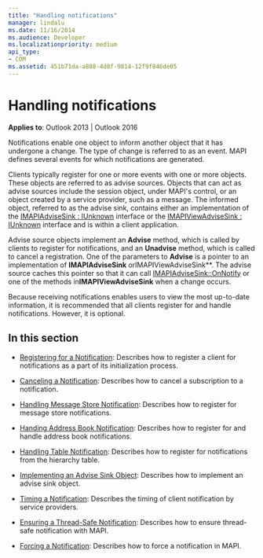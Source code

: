 ```yaml
---
title: "Handling notifications"
manager: lindalu
ms.date: 11/16/2014
ms.audience: Developer
ms.localizationpriority: medium
api_type:
- COM
ms.assetid: 451b71da-a888-4d8f-9814-12f9f846de05
---
```


# Handling notifications

**Applies to**: Outlook 2013 | Outlook 2016
  
Notifications enable one object to inform another object that it has undergone a change. The type of change is referred to as an event. MAPI defines several events for which notifications are generated.
  
Clients typically register for one or more events with one or more objects. These objects are referred to as advise sources. Objects that can act as advise sources include the session object, under MAPI's control, or an object created by a service provider, such as a message. The informed object, referred to as the advise sink, contains either an implementation of the [IMAPIAdviseSink : IUnknown](imapiadvisesinkiunknown.md) interface or the [IMAPIViewAdviseSink : IUnknown](imapiviewadvisesinkiunknown.md) interface and is within a client application.
  
Advise source objects implement an **Advise** method, which is called by clients to register for notifications, and an **Unadvise** method, which is called to cancel a registration. One of the parameters to **Advise** is a pointer to an implementation of **IMAPIAdviseSink** orIMAPIViewAdviseSink**. The advise source caches this pointer so that it can call [IMAPIAdviseSink::OnNotify](imapiadvisesink-onnotify.md) or one of the methods in**IMAPIViewAdviseSink** when a change occurs.
  
Because receiving notifications enables users to view the most up-to-date information, it is recommended that all clients register for and handle notifications. However, it is optional.
  
## In this section

- [Registering for a Notification](registering-for-a-notification.md): Describes how to register a client for notifications as a part of its initialization process.

- [Canceling a Notification](canceling-a-notification.md): Describes how to cancel a subscription to a notification.

- [Handling Message Store Notification](handling-message-store-notification.md): Describes how to register for message store notifications.

- [Handing Address Book Notification](handing-address-book-notification.md): Describes how to register for and handle address book notifications.

- [Handling Table Notification](handling-table-notification.md): Describes how to register for notifications from the hierarchy table.

- [Implementing an Advise Sink Object](implementing-an-advise-sink-object.md): Describes how to implement an advise sink object.

- [Timing a Notification](timing-a-notification.md): Describes the timing of client notification by service providers.

- [Ensuring a Thread-Safe Notification](ensuring-a-thread-safe-notification.md): Describes how to ensure thread-safe notification with MAPI.

- [Forcing a Notification](forcing-a-notification.md): Describes how to force a notification in MAPI.
